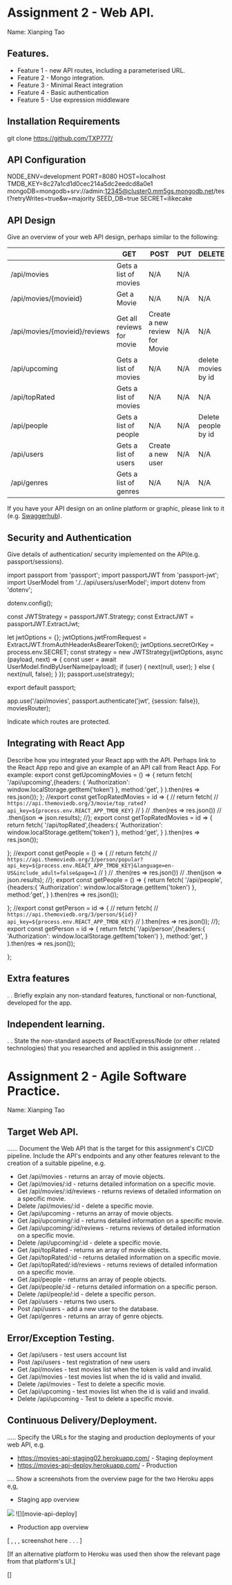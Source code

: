 # Assignment 2 - Web API.

Name: Xianping Tao

## Features. 
 + Feature 1 - new API routes, including a parameterised URL.
 + Feature 2 - Mongo integration.
 + Feature 3 - Minimal React integration
 + Feature 4 - Basic authentication
 + Feature 5 - Use expression middleware

## Installation Requirements

git clone https://github.com/TXP777/




## API Configuration

NODE_ENV=development
PORT=8080
HOST=localhost
TMDB_KEY=8c27a1cd1d0cec214a5dc2eedcd8a0e1
mongoDB=mongodb+srv://admin:12345@cluster0.mm5gs.mongodb.net/test?retryWrites=true&w=majority
SEED_DB=true
SECRET=ilikecake


## API Design
Give an overview of your web API design, perhaps similar to the following: 

|  |  GET | POST | PUT | DELETE
| -- | -- | -- | -- | -- 
| /api/movies |Gets a list of movies | N/A | N/A |
| /api/movies/{movieid} | Get a Movie | N/A | N/A | N/A
| /api/movies/{movieid}/reviews | Get all reviews for movie | Create a new review for Movie | N/A | N/A  
| /api/upcoming | Gets a list of movies | N/A | N/A | delete movies by id
| /api/topRated |Gets a list of movies | N/A | N/A | N/A
| /api/people |Gets a list of people | N/A | N/A | Delete people by id
| /api/users |Gets a list of users | Create a new user | N/A | N/A
| /api/genres |Gets a list of genres | N/A | N/A | N/A


If you have your API design on an online platform or graphic, please link to it (e.g. [Swaggerhub](https://app.swaggerhub.com/)).


## Security and Authentication
Give details of authentication/ security implemented on the API(e.g. passport/sessions).

import passport from 'passport';
import passportJWT from 'passport-jwt';
import UserModel from './../api/users/userModel';
import dotenv from 'dotenv';

dotenv.config();

const JWTStrategy = passportJWT.Strategy;
const ExtractJWT = passportJWT.ExtractJwt;

let jwtOptions = {};
jwtOptions.jwtFromRequest = ExtractJWT.fromAuthHeaderAsBearerToken();
jwtOptions.secretOrKey = process.env.SECRET;
const strategy = new JWTStrategy(jwtOptions, async (payload, next) => {
  const user = await UserModel.findByUserName(payload);
  if (user) {
    next(null, user);
  } else {
    next(null, false);
  }
});
passport.use(strategy);

export default passport;



app.use('/api/movies', passport.authenticate('jwt', {session: false}), moviesRouter);






 Indicate which routes are protected.


## Integrating with React App

Describe how you integrated your React app with the API. Perhaps link to the React App repo and give an example of an API call from React App. For example: 
  export const getUpcomingMovies = () => {
    return fetch(
       '/api/upcoming',{headers: {
         'Authorization': window.localStorage.getItem('token')
      },
      method:'get',
    }
    ).then(res => res.json());
  };
  //export const getTopRatedMovies = id => {
  //  return fetch(
  //    `https://api.themoviedb.org/3/movie/top_rated?api_key=${process.env.REACT_APP_TMDB_KEY}`
  //  )
  //    .then(res => res.json())
  //    .then(json => json.results);
  //};
  export const getTopRatedMovies = id => {
    return fetch(
      '/api/topRated',{headers:{
        'Authorization': window.localStorage.getItem('token') 
      },
    method:'get',
      }
      ).then(res => res.json());
      
  };
  //export const getPeople = () => {
  //  return fetch(
  //    `https://api.themoviedb.org/3/person/popular?api_key=${process.env.REACT_APP_TMDB_KEY}&language=en-US&include_adult=false&page=1`
  //  )
  //    .then(res => res.json())
  //    .then(json => json.results);
  //};
  export const getPeople = () => {
    return fetch(
      '/api/people',{headers:{
        'Authorization': window.localStorage.getItem('token') 
      },
    method:'get',
      }
      ).then(res => res.json());
      
  };
  //export const getPerson = id => {
  //  return fetch(
  //    `https://api.themoviedb.org/3/person/${id}?api_key=${process.env.REACT_APP_TMDB_KEY}`
  //  ).then(res => res.json());
  //};
  export const getPerson = id => {
    return fetch(
      '/api/person',{headers:{
        'Authorization': window.localStorage.getItem('token') 
      },
    method:'get',
      }
      ).then(res => res.json());
      
  };

## Extra features

. . Briefly explain any non-standard features, functional or non-functional, developed for the app.  

## Independent learning.

. . State the non-standard aspects of React/Express/Node (or other related technologies) that you researched and applied in this assignment . .  



# Assignment 2 - Agile Software Practice.

Name: Xianping Tao

## Target Web API.

...... Document the Web API that is the target for this assignment's CI/CD pipeline. Include the API's endpoints and any other features relevant to the creation of a suitable pipeline, e.g.

+ Get /api/movies - returns an array of movie objects.
+ Get /api/movies/:id - returns detailed information on a specific movie.
+ Get /api/movies/:id/reviews - returns reviews of detailed information on a specific movie.
+ Delete /api/movies/:id - delete a specific movie.
+ Get /api/upcoming - returns an array of movie objects.
+ Get /api/upcoming/:id - returns detailed information on a specific movie.
+ Get /api/upcoming/:id/reviews - returns reviews of detailed information on a specific movie.
+ Delete /api/upcoming/:id - delete a specific movie.
+ Get /api/topRated - returns an array of movie objects.
+ Get /api/topRated/:id - returns detailed information on a specific movie.
+ Get /api/topRated/:id/reviews - returns reviews of detailed information on a specific movie.
+ Get /api/people - returns an array of people objects.
+ Get /api/people/:id - returns detailed information on a specific person.
+ Delete /api/people/:id - delete a specific person.
+ Get /api/users - returns two users.
+ Post /api/users - add a new user to the database.
+ Get /api/genres - returns an array of genre objects.

## Error/Exception Testing.

+ Get /api/users - test users account list
+ Post /api/users - test registration of new users
+ Get /api/movies - test movies list when the token is valid and invalid.
+ Get /api/movies - test movies list when the id is valid and invalid.
+ Delete /api/movies - Test to delete a specific movie.
+ Get /api/upcoming - test movies list when the id is valid and invalid.
+ Delete /api/upcoming - Test to delete a specific movie.



## Continuous Delivery/Deployment.

..... Specify the URLs for the staging and production deployments of your web API, e.g.

+ https://movies-api-staging02.herokuapp.com/ - Staging deployment
+ https://movies-api-deploy.herokuapp.com/ - Production



.... Show a screenshots from the overview page for the two Heroku apps e,g,

+ Staging app overview 

![][movie-api-staging]
![][movie-api-deploy]

+ Production app overview 

[ , , , screenshot here . . . ]

[If an alternative platform to Heroku was used then show the relevant page from that platform's UI.]


[movie-api-staging]: ./img/movies-api-staging.png
[]